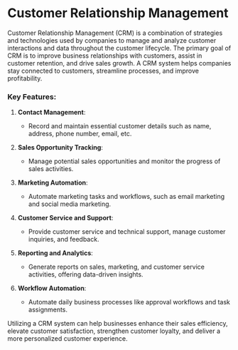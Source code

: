 # Customer Relationship Management

Customer Relationship Management (CRM) is a combination of strategies and technologies used by companies to manage and analyze customer interactions and data throughout the customer lifecycle. The primary goal of CRM is to improve business relationships with customers, assist in customer retention, and drive sales growth. A CRM system helps companies stay connected to customers, streamline processes, and improve profitability.

### Key Features:

1. **Contact Management**:
   - Record and maintain essential customer details such as name, address, phone number, email, etc.
   
2. **Sales Opportunity Tracking**:
   - Manage potential sales opportunities and monitor the progress of sales activities.
   
3. **Marketing Automation**:
   - Automate marketing tasks and workflows, such as email marketing and social media marketing.
   
4. **Customer Service and Support**:
   - Provide customer service and technical support, manage customer inquiries, and feedback.
   
5. **Reporting and Analytics**:
   - Generate reports on sales, marketing, and customer service activities, offering data-driven insights.
   
6. **Workflow Automation**:
   - Automate daily business processes like approval workflows and task assignments.

Utilizing a CRM system can help businesses enhance their sales efficiency, elevate customer satisfaction, strengthen customer loyalty, and deliver a more personalized customer experience.
